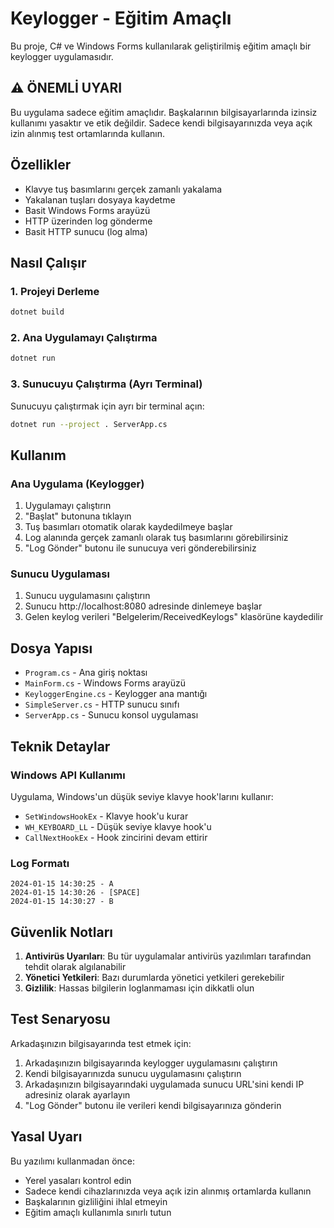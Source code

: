 # Keylogger - Eğitim Amaçlı

Bu proje, C# ve Windows Forms kullanılarak geliştirilmiş eğitim amaçlı bir keylogger uygulamasıdır.

## ⚠️ ÖNEMLİ UYARI
Bu uygulama sadece eğitim amaçlıdır. Başkalarının bilgisayarlarında izinsiz kullanımı yasaktır ve etik değildir. Sadece kendi bilgisayarınızda veya açık izin alınmış test ortamlarında kullanın.

## Özellikler

- Klavye tuş basımlarını gerçek zamanlı yakalama
- Yakalanan tuşları dosyaya kaydetme
- Basit Windows Forms arayüzü
- HTTP üzerinden log gönderme
- Basit HTTP sunucu (log alma)

## Nasıl Çalışır

### 1. Projeyi Derleme
```bash
dotnet build
```

### 2. Ana Uygulamayı Çalıştırma
```bash
dotnet run
```

### 3. Sunucuyu Çalıştırma (Ayrı Terminal)
Sunucuyu çalıştırmak için ayrı bir terminal açın:
```bash
dotnet run --project . ServerApp.cs
```

## Kullanım

### Ana Uygulama (Keylogger)
1. Uygulamayı çalıştırın
2. "Başlat" butonuna tıklayın
3. Tuş basımları otomatik olarak kaydedilmeye başlar
4. Log alanında gerçek zamanlı olarak tuş basımlarını görebilirsiniz
5. "Log Gönder" butonu ile sunucuya veri gönderebilirsiniz

### Sunucu Uygulaması
1. Sunucu uygulamasını çalıştırın
2. Sunucu http://localhost:8080 adresinde dinlemeye başlar
3. Gelen keylog verileri "Belgelerim/ReceivedKeylogs" klasörüne kaydedilir

## Dosya Yapısı

- `Program.cs` - Ana giriş noktası
- `MainForm.cs` - Windows Forms arayüzü
- `KeyloggerEngine.cs` - Keylogger ana mantığı
- `SimpleServer.cs` - HTTP sunucu sınıfı
- `ServerApp.cs` - Sunucu konsol uygulaması

## Teknik Detaylar

### Windows API Kullanımı
Uygulama, Windows'un düşük seviye klavye hook'larını kullanır:
- `SetWindowsHookEx` - Klavye hook'u kurar
- `WH_KEYBOARD_LL` - Düşük seviye klavye hook'u
- `CallNextHookEx` - Hook zincirini devam ettirir

### Log Formatı
```
2024-01-15 14:30:25 - A
2024-01-15 14:30:26 - [SPACE]
2024-01-15 14:30:27 - B
```

## Güvenlik Notları

1. **Antivirüs Uyarıları**: Bu tür uygulamalar antivirüs yazılımları tarafından tehdit olarak algılanabilir
2. **Yönetici Yetkileri**: Bazı durumlarda yönetici yetkileri gerekebilir
3. **Gizlilik**: Hassas bilgilerin loglanmaması için dikkatli olun

## Test Senaryosu

Arkadaşınızın bilgisayarında test etmek için:

1. Arkadaşınızın bilgisayarında keylogger uygulamasını çalıştırın
2. Kendi bilgisayarınızda sunucu uygulamasını çalıştırın
3. Arkadaşınızın bilgisayarındaki uygulamada sunucu URL'sini kendi IP adresiniz olarak ayarlayın
4. "Log Gönder" butonu ile verileri kendi bilgisayarınıza gönderin

## Yasal Uyarı

Bu yazılımı kullanmadan önce:
- Yerel yasaları kontrol edin
- Sadece kendi cihazlarınızda veya açık izin alınmış ortamlarda kullanın
- Başkalarının gizliliğini ihlal etmeyin
- Eğitim amaçlı kullanımla sınırlı tutun